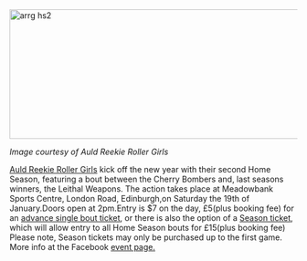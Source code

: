 <html><body><a href="http://scottishrollerderbyblog.com/2013/01/arrg-hs2.jpg"><img src="http://scottishrollerderbyblog.com/2013/01/arrg-hs2.jpg" alt="arrg hs2" width="614" height="227" class="aligncenter size-full wp-image-2066"></a>

<em>Image courtesy of Auld Reekie Roller Girls</em>

<a href="http://arrg.co.uk/">Auld Reekie Roller Girls</a> kick off the new year with their second Home Season, featuring a bout between the Cherry Bombers and, last seasons winners, the Leithal Weapons.
The action takes place at Meadowbank Sports Centre, London Road, Edinburgh,on Saturday the 19th of January.Doors open at 2pm.Entry is $7 on the day, £5(plus booking fee) for an <a href="http://bombersvsweapons13.eventbrite.com/#">advance single bout ticket</a>, or there is also the option of a <a href="http://arrghomeseasonticket2013.eventbrite.com/#">Season ticket</a>, which will allow entry to all Home Season bouts for £15(plus booking fee)
Please note, Season tickets may only be purchased up to the first game.
More info at the Facebook <a href="http://www.facebook.com/events/397978563615883/">event page.</a></body></html>
